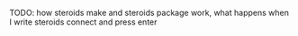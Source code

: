 TODO: how steroids make and steroids package work, what happens when I write steroids connect and press enter